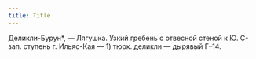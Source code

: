 ```yaml
---
title: Title
---
```


Деликли-Бурун*, — Лягушка. Узкий гребень с отвесной стеной к Ю. С-зап. ступень
г. Ильяс-Кая — 1) тюрк. деликли — дырявый Г–14.
